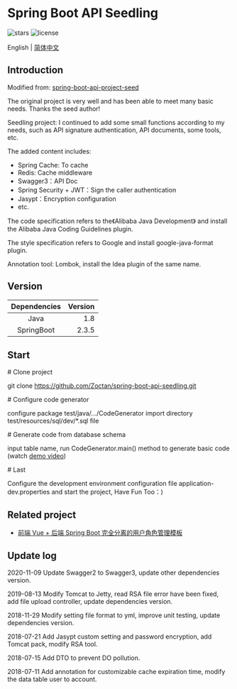 # Spring Boot API Seedling

![stars](https://img.shields.io/github/stars/Zoctan/spring-boot-api-seedling.svg?style=flat-square&label=Stars)
![license](https://img.shields.io/github/license/Zoctan/spring-boot-api-seedling.svg?style=flat-square)

English | [简体中文](./README-zh.md)

## Introduction

Modified from: [spring-boot-api-project-seed](https://github.com/lihengming/spring-boot-api-project-seed)

The original project is very well and has been able to meet many basic needs. Thanks the seed author!

Seedling project:
I continued to add some small functions according to my needs, such as API signature authentication, API documents, some tools, etc.

The added content includes:
- Spring Cache: To cache
- Redis: Cache middleware
- Swagger3：API Doc
- Spring Security + JWT：Sign the caller authentication
- Jasypt：Encryption configuration
- etc.

The code specification refers to the《Alibaba Java Development》 and install the Alibaba Java Coding Guidelines plugin.

The style specification refers to Google and install google-java-format plugin.

Annotation tool: Lombok, install the Idea plugin of the same name.

## Version

| Dependencies | Version |
|:------------:|--------:|
| Java         | 1.8     |
| SpringBoot   | 2.3.5   |

## Start

\# Clone project

git clone https://github.com/Zoctan/spring-boot-api-seedling.git

\# Configure code generator

configure package test/java/.../CodeGenerator
import directory test/resources/sql/dev/*.sql file

\# Generate code from database schema

input table name, run CodeGenerator.main() method to generate basic code (watch [demo video](http://v.youku.com/v_show/id_XMjg1NjYwNDgxNg==.html?spm=a2h3j.8428770.3416059.1))

\# Last

Configure the development environment configuration file application-dev.properties and start the project, Have Fun Too：)

## Related project

- [前端 Vue + 后端 Spring Boot 完全分离的用户角色管理模板](https://github.com/Zoctan/spring-boot-vue-admin)

## Update log

2020-11-09 Update Swagger2 to Swagger3, update other dependencies version.

2019-08-13 Modify Tomcat to Jetty, read RSA file error have been fixed, add file upload controller, update dependencies version.

2018-11-29 Modify setting file format to yml, improve unit testing, update dependencies version.

2018-07-21 Add Jasypt custom setting and password encryption, add Tomcat pack, modify RSA tool.

2018-07-15 Add DTO to prevent DO pollution.

2018-07-11 Add annotation for customizable cache expiration time, modify the data table user to account.
